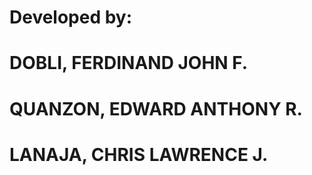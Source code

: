 # Developed by:
# DOBLI, FERDINAND JOHN F.
# QUANZON, EDWARD ANTHONY R.
# LANAJA, CHRIS LAWRENCE J.
